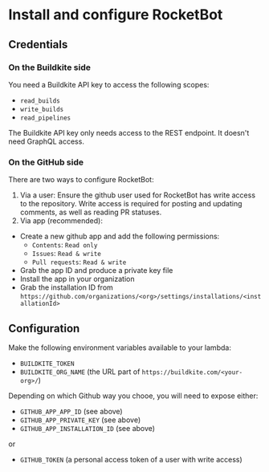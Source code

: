 # Install and configure RocketBot

## Credentials

### On the Buildkite side

You need a Buildkite API key to access the following scopes:

- `read_builds`
- `write_builds`
- `read_pipelines`

The Buildkite API key only needs access to the REST endpoint. It doesn't need GraphQL access.

### On the GitHub side

There are two ways to configure RocketBot:

1. Via a user: Ensure the github user used for RocketBot has write access to the repository. Write access is required for posting and updating comments, as well as reading PR statuses.
2. Via app (recommended):

- Create a new github app and add the following permissions:
  - `Contents`: `Read only`
  - `Issues`: `Read & write`
  - `Pull requests`: `Read & write`
- Grab the app ID and produce a private key file
- Install the app in your organization
- Grab the installation ID from `https://github.com/organizations/<org>/settings/installations/<installationId>`

## Configuration

Make the following environment variables available to your lambda:

- `BUILDKITE_TOKEN`
- `BUILDKITE_ORG_NAME` (the URL part of `https://buildkite.com/<your-org>/`)

Depending on which Github way you chooe, you will need to expose either:

- `GITHUB_APP_APP_ID` (see above)
- `GITHUB_APP_PRIVATE_KEY` (see above)
- `GITHUB_APP_INSTALLATION_ID` (see above)

or

- `GITHUB_TOKEN` (a personal access token of a user with write access)
